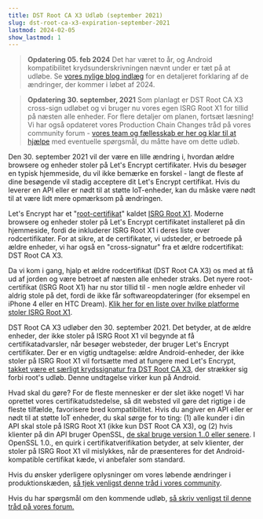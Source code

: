 ```yaml
---
title: DST Root CA X3 Udløb (september 2021)
slug: dst-root-ca-x3-expiration-september-2021
lastmod: 2024-02-05
show_lastmod: 1
---
```


> **Opdatering 05. feb 2024** Det har været to år, og Android kompatibilitet krydsunderskrivningen nævnt under er tæt på at udløbe. Se [vores nylige blog indlæg](https://letsencrypt.org/2023/07/10/cross-sign-expiration) for en detaljeret forklaring af de ændringer, der kommer i løbet af 2024.

> **Opdatering 30. september, 2021** Som planlagt er DST Root CA X3 cross-sign udløbet og vi bruger nu vores egen ISRG Root X1 for tillid på næsten alle enheder. For flere detaljer om planen, fortsæt læsning! Vi har også opdateret vores Production Chain Changes tråd på vores community forum - [vores team og fællesskab er her og klar til at hjælpe](https://community.letsencrypt.org/t/production-chain-changes/150739/4) med eventuelle spørgsmål, du måtte have om dette udløb.

Den 30. september 2021 vil der være en lille ændring i, hvordan ældre browsere og enheder stoler på Let's Encrypt certifikater. Hvis du besøger en typisk hjemmeside, du vil ikke bemærke en forskel - langt de fleste af dine besøgende vil stadig acceptere dit Let's Encrypt certifikat. Hvis du leverer en API eller er nødt til at støtte IoT-enheder, kan du måske være nødt til at være lidt mere opmærksom på ændringen.

Let's Encrypt har et "[root-certifikat][]" kaldet [ISRG Root X1][]. Moderne browsere og enheder stoler på Let's Encrypt certifikatet installeret på din hjemmeside, fordi de inkluderer ISRG Root X1 i deres liste over rodcertifikater. For at sikre, at de certifikater, vi udsteder, er betroede på ældre enheder, vi har også en "cross-signatur" fra et ældre rodcertifikat: DST Root CA X3.

Da vi kom i gang, hjalp et ældre rodcertifikat (DST Root CA X3) os med at få ud af jorden og være betroet af næsten alle enheder straks. Det nyere root- certifikat (ISRG Root X1) har nu stor tillid til - men nogle ældre enheder vil aldrig stole på det, fordi de ikke får softwareopdateringer (for eksempel en iPhone 4 eller en HTC Dream). [Klik her for en liste over hvilke platforme stoler ISRG Root X1][compatibility].

DST Root CA X3 udløber den 30. september 2021. Det betyder, at de ældre enheder, der ikke stoler på ISRG Root X1 vil begynde at få certifikatadvarsler, når besøger websteder, der bruger Let's Encrypt certifikater. Der er en vigtig undtagelse: ældre Android-enheder, der ikke stoler på ISRG Root X1 vil fortsætte med at fungere med Let's Encrypt, [takket være et særligt krydssignatur fra DST Root CA X3][cross-sign], der strækker sig forbi root's udløb. Denne undtagelse virker kun på Android.

Hvad skal du gøre? For de fleste mennesker er der slet ikke noget! Vi har oprettet vores certifikatudstedelse, så dit websted vil gøre det rigtige i de fleste tilfælde, favorisere bred kompatibilitet. Hvis du angiver en API eller er nødt til at støtte IoT enheder, du skal sørge for to ting: (1) alle kunder i din API skal stole på ISRG Root X1 (ikke kun DST Root CA X3), og (2) hvis klienter på din API bruger OpenSSL, [de skal bruge version 1..0 eller senere][openssl]. I OpenSSL 1.0., en quirk i certifikatverifikation betyder, at selv klienter, der stoler på ISRG Root X1 vil mislykkes, når de præsenteres for det Android-kompatible certifikat kæde, vi anbefaler som standard.

Hvis du ønsker yderligere oplysninger om vores løbende ændringer i produktionskæden, [så tjek venligst denne tråd i vores community][production].

Hvis du har spørgsmål om den kommende udløb, [så skriv venligst til denne tråd på vores forum.][forum]

[root-certifikat]: /docs/glossary/#def-root
[ISRG Root X1]: /certificates/
[cross-sign]: /2020/12/21/extending-android-compatibility.html
[openssl]: https://community.letsencrypt.org/t/openssl-client-compatibility-changes-for-let-s-encrypt-certificates/143816
[forum]: https://community.letsencrypt.org/t/help-thread-for-dst-root-ca-x3-expiration-september-2021/149190
[compatibility]: /docs/cert-compat/
[production]: https://community.letsencrypt.org/t/production-chain-changes/150739
